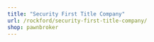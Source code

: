 ```yaml
---
title: "Security First Title Company"
url: /rockford/security-first-title-company/
shop: pawnbroker
---
```

